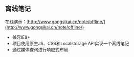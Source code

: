 ## 离线笔记

在线演示：[http://www.gongsikai.cn/note/offline/](http://www.gongsikai.cn/note/offline/)

* 兼容IE8+
* 项目使用原生JS、CSS和Localstorage API实现一个离线笔记
* 通过媒体查询进行响应式布局
